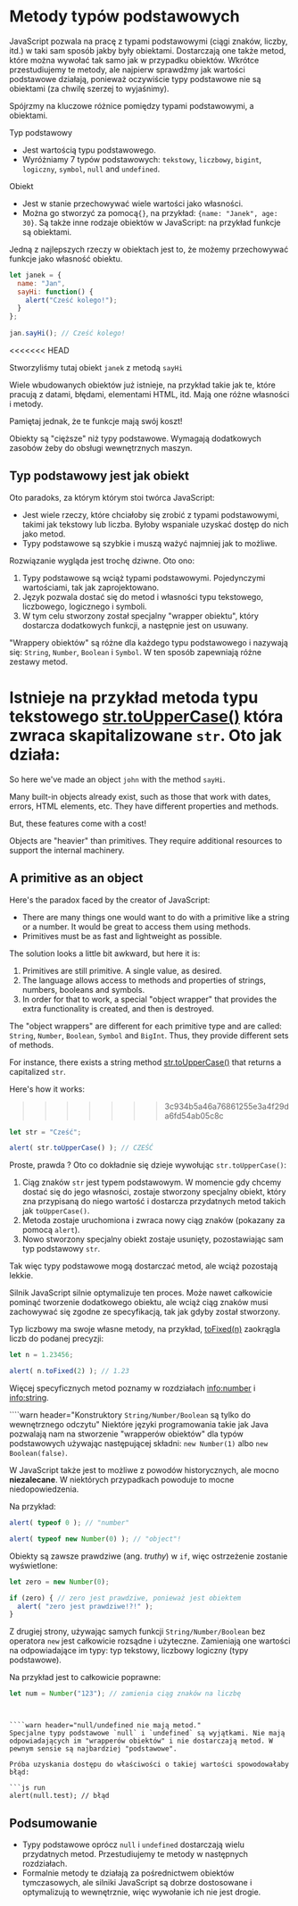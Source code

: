 # Metody typów podstawowych
 
JavaScript pozwala na pracę z typami podstawowymi (ciągi znaków, liczby, itd.) w taki sam sposób jakby były obiektami. Dostarczają one także metod, które można wywołać tak samo jak w przypadku obiektów. Wkrótce przestudiujemy te metody, ale najpierw sprawdźmy jak wartości podstawowe działają, ponieważ oczywiście typy podstawowe nie są obiektami (za chwilę szerzej to wyjaśnimy).
 
Spójrzmy na kluczowe różnice pomiędzy typami podstawowymi, a obiektami.
 
Typ podstawowy
 
- Jest wartością typu podstawowego.
- Wyróżniamy 7 typów podstawowych: `tekstowy`, `liczbowy`, `bigint`, `logiczny`, `symbol`, `null` and `undefined`.
 
Obiekt
 
- Jest w stanie przechowywać wiele wartości jako własności.
- Można go stworzyć za pomocą`{}`, na przykład: `{name: "Janek", age: 30}`. Są także inne rodzaje obiektów w JavaScript: na przykład funkcje są obiektami.
 
Jedną z najlepszych rzeczy w obiektach jest to, że możemy przechowywać funkcje jako własność obiektu.
 
```js run
let janek = {
  name: "Jan",
  sayHi: function() {
    alert("Cześć kolego!");
  }
};
 
jan.sayHi(); // Cześć kolego!
```
<<<<<<< HEAD
 
Stworzyliśmy tutaj obiekt `janek` z metodą `sayHi`
 
Wiele wbudowanych obiektów już istnieje, na przykład takie jak te, które pracują z datami, błędami, elementami HTML, itd. Mają one różne własności i metody.
 
Pamiętaj jednak, że te funkcje mają swój koszt!
 
Obiekty są "cięższe" niż typy podstawowe. Wymagają dodatkowych zasobów żeby do obsługi wewnętrznych maszyn.
 
## Typ podstawowy jest jak obiekt
 
 
Oto paradoks, za którym którym stoi twórca JavaScript:
 
- Jest wiele rzeczy, które chciałoby się zrobić z typami podstawowymi, takimi jak tekstowy lub liczba. Byłoby wspaniale uzyskać dostęp do nich jako metod.
- Typy podstawowe są szybkie i muszą ważyć najmniej jak to możliwe.
 
Rozwiązanie wygląda jest trochę dziwne. Oto ono:
 
1. Typy podstawowe są wciąż typami podstawowymi. Pojedynczymi wartościami, tak jak zaprojektowano.
2. Język pozwala dostać się do metod i własności typu tekstowego, liczbowego, logicznego i symboli.
3. W tym celu stworzony został specjalny "wrapper obiektu", który dostarcza dodatkowych funkcji, a następnie jest on usuwany.
 
"Wrappery obiektów" są różne dla każdego typu podstawowego i nazywają się: `String`, `Number`, `Boolean` i `Symbol`. W ten sposób zapewniają różne zestawy metod.

Istnieje na przykład metoda typu tekstowego [str.toUpperCase()](https://developer.mozilla.org/en/docs/Web/JavaScript/Reference/Global_Objects/String/toUpperCase) która zwraca skapitalizowane `str`.
Oto jak działa:
=======

So here we've made an object `john` with the method `sayHi`.

Many built-in objects already exist, such as those that work with dates, errors, HTML elements, etc. They have different properties and methods.

But, these features come with a cost!

Objects are "heavier" than primitives. They require additional resources to support the internal machinery.

## A primitive as an object

Here's the paradox faced by the creator of JavaScript:

- There are many things one would want to do with a primitive like a string or a number. It would be great to access them using methods.
- Primitives must be as fast and lightweight as possible.

The solution looks a little bit awkward, but here it is:

1. Primitives are still primitive. A single value, as desired.
2. The language allows access to methods and properties of strings, numbers, booleans and symbols.
3. In order for that to work, a special "object wrapper" that provides the extra functionality is created, and then is destroyed.

The "object wrappers" are different for each primitive type and are called: `String`, `Number`, `Boolean`, `Symbol` and `BigInt`. Thus, they provide different sets of methods.

For instance, there exists a string method [str.toUpperCase()](https://developer.mozilla.org/en/docs/Web/JavaScript/Reference/Global_Objects/String/toUpperCase) that returns a capitalized `str`.

Here's how it works:

>>>>>>> 3c934b5a46a76861255e3a4f29da6fd54ab05c8c
```js run
let str = "Cześć";

alert( str.toUpperCase() ); // CZEŚĆ
```
Proste, prawda ? Oto co dokładnie się dzieje wywołując `str.toUpperCase()`:

1. Ciąg znaków `str` jest typem podstawowym. W momencie gdy chcemy dostać się do jego własności, zostaje stworzony specjalny obiekt, który zna przypisaną do niego wartość i dostarcza przydatnych metod takich jak `toUpperCase()`.
2. Metoda zostaje uruchomiona i zwraca nowy ciąg znaków (pokazany za pomocą `alert`).
3. Nowo stworzony specjalny obiekt zostaje usunięty, pozostawiając sam typ podstawowy `str`.

Tak więc typy podstawowe mogą dostarczać metod, ale wciąż pozostają lekkie.

Silnik JavaScript silnie optymalizuje ten proces. Może nawet całkowicie pominąć tworzenie dodatkowego obiektu, ale wciąż ciąg znaków musi zachowywać się zgodne ze specyfikacją, tak jak gdyby został stworzony.

Typ liczbowy ma swoje własne metody, na przykład, [toFixed(n)](https://developer.mozilla.org/en-US/docs/Web/JavaScript/Reference/Global_Objects/Number/toFixed) zaokrągla liczb do podanej precyzji:

```js run
let n = 1.23456;

alert( n.toFixed(2) ); // 1.23
```
Więcej specyficznych metod poznamy w rozdziałach <info:number> i <info:string>.

````warn header="Konstruktory `String/Number/Boolean` są tylko do wewnętrznego odczytu"
Niektóre języki programowania takie jak Java pozwalają nam na stworzenie "wrapperów obiektów" dla typów podstawowych używając następującej składni: `new Number(1)` albo `new Boolean(false)`.

W JavaScript także jest to możliwe z powodów historycznych, ale mocno **niezalecane**. W niektórych przypadkach powoduje to mocne niedopowiedzenia.

Na przykład:

```js run
alert( typeof 0 ); // "number"

alert( typeof new Number(0) ); // "object"!
```
Obiekty są zawsze prawdziwe (ang. *truthy*) w `if`, więc ostrzeżenie zostanie wyświetlone:
```js run
let zero = new Number(0);

if (zero) { // zero jest prawdziwe, ponieważ jest obiektem
  alert( "zero jest prawdziwe!?!" );
}
```

Z drugiej strony, używając samych funkcji `String/Number/Boolean` bez operatora `new` jest całkowicie rozsądne i użyteczne. Zamieniają one wartości na odpowiadające im typy: typ tekstowy, liczbowy logiczny (typy podstawowe).

Na przykład jest to całkowicie poprawne:
```js
let num = Number("123"); // zamienia ciąg znaków na liczbę
```
````


````warn header="null/undefined nie mają metod."
Specjalne typy podstawowe `null` i `undefined` są wyjątkami. Nie mają odpowiadających im "wrapperów obiektów" i nie dostarczają metod. W pewnym sensie są najbardziej "podstawowe".

Próba uzyskania dostępu do właściwości o takiej wartości spowodowałaby błąd:

```js run
alert(null.test); // błąd
````

## Podsumowanie

- Typy podstawowe oprócz `null` i `undefined` dostarczają wielu przydatnych metod. Przestudiujemy te metody w następnych rozdziałach.
- Formalnie metody te działają za pośrednictwem obiektów tymczasowych, ale silniki JavaScript są dobrze dostosowane i optymalizują to wewnętrznie, więc wywołanie ich nie jest drogie.
